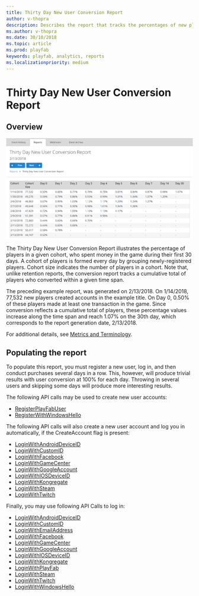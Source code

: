 ```yaml
---
title: Thirty Day New User Conversion Report
author: v-thopra
description: Describes the report that tracks the percentages of new players who spend money within the first 30 days.
ms.author: v-thopra
ms.date: 30/10/2018
ms.topic: article
ms.prod: playfab
keywords: playfab, analytics, reports
ms.localizationpriority: medium
---
```


# Thirty Day New User Conversion Report

## Overview

![Thirty Day New User Conversion Report Table](media/tutorials/thirty-day-new-user-conversion-report-table.png)  

The Thirty Day New User Conversion Report illustrates the percentage of players in a given cohort, who spent money in the game during their first 30 days. A cohort of players is formed every day by grouping newly-registered players. Cohort size indicates the number of players in a cohort. Note that, unlike retention reports, the conversion report tracks a cumulative total of players who converted within a given time span.

The preceding example report, was generated on 2/13/2018. On 1/14/2018, 77,532 new players created accounts in the example title. On Day 0, 0.50% of these players made at least one transaction in the game. Since conversion reflects a cumulative total of players, these percentage values increase along the time span and reach 1.07% on the 30th day, which corresponds to the report generation date, 2/13/2018.

For additional details, see [Metrics and Terminology](../metrics/metrics-and-terminology.md).

## Populating the report

To populate this report, you must register a new user, log in, and then conduct purchases several days in a row. This, however, will produce trivial results with user conversion at 100% for each day. Throwing in several users and skipping some days will produce more interesting results. 

The following API calls may be used to create new user accounts:

- [RegisterPlayFabUser](https://api.playfab.com/documentation/client/method/RegisterPlayFabUser)
- [RegisterWithWindowsHello](https://api.playfab.com/documentation/client/method/RegisterWithWindowsHello)

The following API calls will also create a new user account and log you in automatically, if the CreateAccount flag is present:

- [LoginWithAndroidDeviceID](https://api.playfab.com/documentation/client/method/LoginWithAndroidDeviceID)
- [LoginWithCustomID](https://api.playfab.com/documentation/client/method/LoginWithCustomID)
- [LoginWithFacebook](https://api.playfab.com/documentation/client/method/LoginWithFacebook)
- [LoginWithGameCenter](https://api.playfab.com/documentation/client/method/LoginWithGameCenter)
- [LoginWithGoogleAccount](https://api.playfab.com/documentation/client/method/LoginWithGoogleAccount)
- [LoginWithIOSDeviceID](https://api.playfab.com/documentation/client/method/LoginWithIOSDeviceID)
- [LoginWithKongregate](https://api.playfab.com/documentation/client/method/LoginWithKongregate)
- [LoginWithSteam](https://api.playfab.com/documentation/client/method/LoginWithSteam)
- [LoginWithTwitch](https://api.playfab.com/documentation/client/method/LoginWithTwitch)

Finally, you may use following API Calls to log in:

- [LoginWithAndroidDeviceID](https://api.playfab.com/documentation/client/method/LoginWithAndroidDeviceID)
- [LoginWithCustomID](https://api.playfab.com/documentation/client/method/LoginWithCustomID)
- [LoginWithEmailAddress](https://api.playfab.com/documentation/client/method/LoginWithEmailAddress)
- [LoginWithFacebook](https://api.playfab.com/documentation/client/method/LoginWithFacebook)
- [LoginWithGameCenter](https://api.playfab.com/documentation/client/method/LoginWithGameCenter)
- [LoginWithGoogleAccount](https://api.playfab.com/documentation/client/method/LoginWithGoogleAccount)
- [LoginWithIOSDeviceID](https://api.playfab.com/documentation/client/method/LoginWithIOSDeviceID)
- [LoginWithKongregate](https://api.playfab.com/documentation/client/method/LoginWithKongregate)
- [LoginWithPlayFab](https://api.playfab.com/documentation/client/method/LoginWithPlayFab)
- [LoginWithSteam](https://api.playfab.com/documentation/client/method/LoginWithSteam)
- [LoginWithTwitch](https://api.playfab.com/documentation/client/method/LoginWithTwitch)
- [LoginWithWindowsHello](https://api.playfab.com/documentation/client/method/LoginWithWindowsHello)
